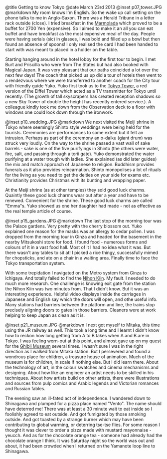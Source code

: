 @title		Getting to know Tokyo
@date		March 23rd 2013
@inset		p07_tower.JPG
@markdown
My room knows I'm English.  So the wake up call setting on the
phone talks to me in Anglo-Saxon.  There was a Herald Tribune
in a letter rack outside (close).  I tried breakfast in the
[Marmolada](https://www.princehotels.com:443/newtakanawa/restaurants/slop-side-diner-zakuro-buffet-and-cafe/)
which proved to be a buffet for 2700 Yen
(expensive).  So I aimed to make it an all you can eat buffet
and have breakfast as the most expensive meal of the day.
People were having serials (sic) in glasses, I was bold and
filled up a bowl but then found an absence of spoons!  I only
realised the card I had been handed to start with was meant to
placed in a holder on the table.

Starting hanging around in the hotel lobby for the first tour
to begin.  I met Burt and Priscilla who were from The States but
had also booked with Magical Japan.  It was very pleasant that our
paths coincided a lot over the next few days!  The coach that picked
us up did a tour of hotels then went to a rendezvous where we were
transferred to another coach for the City tour with friendly guide
Yuko.  Yuko first took us to the
[Tokyo Tower](https://www.tokyotower.co.jp/), a red version of the
Eiffel Tower which acted as a TV transmitter for Tokyo until
recently.  (The growth of tall skyscrapers has created reception
shadows so a new Sky Tower of double the height has recently entered
service.). A colleague kindly took me down from the Observation
deck to a floor with windows one could look down through the
ironwork.

@inset		p10_wedding.JPG
@markdown
We next visited the Meiji shrine in Tokyo where seemingly
Shinto style weddings were being held for the tourists.  Ceremonies
are performances to some extent but it felt an intrusion.  Perhaps
as part of the ceremony an o-daiku (giant drum) was struck very
loudly.  On the way to the shrine passed a vast wall of sake
barrels - sake is one of the five purifyings in Shinto (the others
were water, fire, salt, and passing through a torii gate).  Yuko
demonstrated the water purifying at a water trough with
ladles.  She explained (as did later guides) the mix and match
approach of Japanese to religion.  Buddhism provides funerals as
it also provides reincarnation.  Shinto monopolises a lot of
rituals for the living as you need to get the deities on your
side for exams etc.  Christianity provides Christmas with its
bunting and wrapping paper.

At the Meiji shrine (as at other temples) they sold good luck
charms.  Quaintly these good luck charms wear out after a year
and have to be renewed.  Convenient for the shrine.  These
good luck charms are called "Emma"s.  Yuko showed us one her
daughter had made - not as effective as the real temple
article of course.

@inset		p15_gardens.JPG
@markdown
The last stop of the morning tour was the Palace gardens.  Very
pretty with the cherry blossom out.  Yuko explained one reason
for the masks was an allergy to cedar pollen.  I was dropped
from the morning tour in Ginza and headed for the basement in
the nearby Mitsukoshi store for food.  I found food - numerous
forms and colours of it in a vast food hall.  Most of it
I had no idea what it was.  But there wasn't any tables to sit at!
I picked a rice thingy, successfully mimed for chopsticks, and
ate on a chair in a waiting area.  Finally time to face the Tokyo
transportation system.

With some trepidation I navigated on the Metro system from
Ginza to Ichigaya.  And totally failed to find the [Nihon Kiin](http://archive.nihonkiin.or.jp/index-e.htm).
My fault.  I needed to do much more research.  One challenge is knowing
exit gate from the station the Nihon Kiin was two minutes from.  That
I didn't know.  But it was an interesting experience.  Helpful
video displays inside the carriages in Japanese and English
say which the doors will open, and othe useful info.  Many stations
had barriers between the platform and line, the trains stop
precisely aligning doors to gates in those barriers.  Cleaners were
at work helping to keep Japan as clean as it is.

@inset		p21_museum.JPG
@markdown
I next got myself to Mitaka, this time using the
JR railway as well.  This took a long time and I learnt I didn't
know how to reckon how long getting from A to B takes when A and
B are in Tokyo.  I was feeling worn-out at this point, and almost
gave up on my quest for the
[Ghibli Museum](http://www.ghibli-museum.jp/en/) several times.  I wasn't
sure I was in the right direction as I walked from Mitaka station.
But I persevered and found a wondrous place for children, a treasure
house of animation.  Much of the museum is for children, in scale
if nothing else.  But I did learn there.  About the technology of
art, in the colour swatches and cinema mechanisms and designing.
About how like an engineer an artist needs to be skilled in his
techniques.  About how artists build on other artists, there
were illustrations and sources from pulp comics and Arabic legends
and Victorian romances and Russian fables.

The evening saw an ill-fated act of independence.  I wandered down
to Shinagawa and plumped for a pizza place named "Vento".  The name
should have deterred me!  There was at least a 30 minute wait to eat
inside so I foolishly agreed to eat outside.  And got fumigated
by those smoking outside.  And got toasted by a strange burner
which may have been contributing to global warming, or deterring
tse-tse flies.  For some reason I thought it was clever to order a pizza
made with mustard mayonnaise - yeucch.  And as for the chocolate
orange tea - someone had already had the chocolate orange I think.
It was Saturday night so the world was out and about, it had been
crowded when I returned on the Yamanote loop line to Shinagawa.
